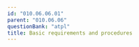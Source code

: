 ```yaml
---
id: "010.06.06.01"
parent: "010.06.06"
questionBank: "atpl"
title: Basic requirements and procedures
---
```

